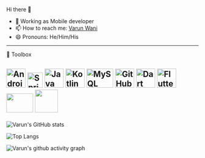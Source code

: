 Hi there 👋

<ul>
  
<li>🌱 Working as Mobile developer</li>
<li><g-emoji class="g-emoji" alias="mailbox" fallback-src="https://github.githubassets.com/images/icons/emoji/unicode/1f4eb.png">📫</g-emoji> How to reach me: <a href="https://www.linkedin.com/in/varun-wani-022/" rel="nofollow">Varun Wani</a></li>
<li>😄 Pronouns: He/Him/His</li>
</ul>


---
🧰 Toolbox
 
<img src="https://cdn.worldvectorlogo.com/logos/android-logomark.svg" alt="Android logo" width="50" height="50"/>          <img src="https://cdn.worldvectorlogo.com/logos/spring-3.svg" alt="Spring logo" width="40" height="40"/>          <img src="https://cdn.worldvectorlogo.com/logos/java-4.svg" alt="Java Logo" width="50" height="50"/>          <img src="https://cdn.worldvectorlogo.com/logos/kotlin-1.svg" alt="Kotlin logo" width="50" height="50"/>          <img src="https://static.cdnlogo.com/logos/m/47/mysql.svg" alt="MySQL Logo" width="70" height="50"/>          <img src="https://cdn-icons-png.flaticon.com/512/25/25231.png" alt="GitHub Logo" width="50" height="50"/>          <img src="https://www.vectorlogo.zone/logos/dartlang/dartlang-icon.svg" alt="Dart Logo" width="50" height="50"/>          <img src="https://cdn.worldvectorlogo.com/logos/flutter.svg" alt="Flutter Logo" width="50" height="50"/>          <img src="https://1000logos.net/wp-content/uploads/2021/05/Atlassian-Logo-2010s1.png" width="70" height="50"/>          <img src="https://sue.eu/wp-content/uploads/sites/6/2022/07/bitbucket-logo-920x920-sue-v01.png" width="60" height="60"/>
---


![Varun's GitHub stats](https://github-readme-stats.vercel.app/api?username=varunwani22&show_icons=true&theme=radical)

![Top Langs](https://github-readme-stats.vercel.app/api/top-langs/?username=varunwani22&layout=compact&theme=dracula)


![Varun's github activity graph](https://activity-graph.herokuapp.com/graph?username=varunwani22&theme=dracula)
